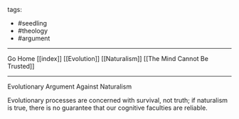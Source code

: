tags:
- #seedling 
- #theology
- #argument
---

Go Home [[index]]
[[Evolution]]
[[Naturalism]]
[[The Mind Cannot Be Trusted]]

---

Evolutionary Argument Against Naturalism

Evolutionary processes are concerned with survival, not truth; if naturalism is true, there is no guarantee that our cognitive faculties are reliable.